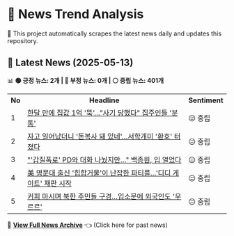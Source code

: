 # 📰 News Trend Analysis

🚀 This project automatically scrapes the latest news daily and updates this repository.

## 📅 Latest News (2025-05-13)

📊 **🟢 긍정 뉴스: 2개 | 🔴 부정 뉴스: 0개 | ⚪ 중립 뉴스: 401개**  

<table>
    <tr>
        <th>No</th>
        <th>Headline</th>
        <th>Sentiment</th>
    </tr>
    <tr>
        <td>1</td>
        <td><a href="https:///n.news.naver.com/article/015/0005130960?ntype=RANKING">한달 만에 집값 1억 '뚝'…"사기 당했다" 집주인들 '분통'</a></td>
        <td>😐 중립</td>
    </tr>
    <tr>
        <td>2</td>
        <td><a href="https:///n.news.naver.com/article/015/0005130962?ntype=RANKING">자고 일어났더니 '돈복사 돼 있네'…서학개미 '환호' 터졌다</a></td>
        <td>😐 중립</td>
    </tr>
    <tr>
        <td>3</td>
        <td><a href="https:///n.news.naver.com/article/015/0005130979?ntype=RANKING">"'갑질폭로' PD와 대화 나눴지만…" 백종원, 입 열었다</a></td>
        <td>😐 중립</td>
    </tr>
    <tr>
        <td>4</td>
        <td><a href="https:///n.news.naver.com/article/015/0005130967?ntype=RANKING">美 명문대 출신 '힙합거물'이 난잡한 파티를…'디디 게이트' 재판 시작</a></td>
        <td>😐 중립</td>
    </tr>
    <tr>
        <td>5</td>
        <td><a href="https:///n.news.naver.com/article/015/0005130976?ntype=RANKING">커피 마시며 북한 주민들 구경…입소문에 외국인도 '우르르'</a></td>
        <td>😐 중립</td>
    </tr></table>  

📜 **[View Full News Archive](news_archive.md)** 👈 (Click here for past news)
